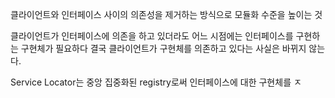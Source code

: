 클라이언트와 인터페이스 사이의 의존성을 제거하는 방식으로 모듈화 수준을 높이는 것

클라이언트가 인터페이스에 의존을 하고 있더라도 어느 시점에는 인터페이스를 구현하는 구현체가 필요하다
결국 클라이언트가 구현체를 의존하고 있다는 사실은 바뀌지 않는다.

Service Locator는 중앙 집중화된 registry로써 인터페이스에 대한 구현체를 ㅈ